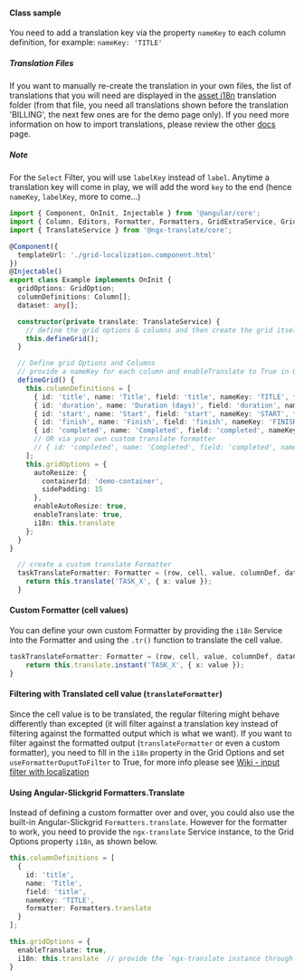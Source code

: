 #### Class sample
You need to add a translation key via the property `nameKey` to each column definition, for example: `nameKey: 'TITLE'`

##### Translation Files
If you want to manually re-create the translation in your own files, the list of translations that you will need are displayed in the [asset i18n](https://github.com/ghiscoding/slickgrid-universal/tree/master/frameworks/angular-slickgrid/src/assets/i18n) translation folder (from that file, you need all translations shown before the translation 'BILLING', the next few ones are for the demo page only). If you need more information on how to import translations, please review the other [docs](../localization/Localization-with-ngx-translate.md#locales) page.

##### Note
For the `Select` Filter, you will use `labelKey` instead of `label`. Anytime a translation key will come in play, we will add the word `key` to the end (hence `nameKey`, `labelKey`, more to come...)
```typescript
import { Component, OnInit, Injectable } from '@angular/core';
import { Column, Editors, Formatter, Formatters, GridExtraService, GridExtraUtils, GridOption, OnEventArgs, ResizerService } from 'angular-slickgrid';
import { TranslateService } from '@ngx-translate/core';

@Component({
  templateUrl: './grid-localization.component.html'
})
@Injectable()
export class Example implements OnInit {
  gridOptions: GridOption;
  columnDefinitions: Column[];
  dataset: any[];

  constructor(private translate: TranslateService) {
    // define the grid options & columns and then create the grid itself
    this.defineGrid();
  }

  // Define grid Options and Columns
  // provide a nameKey for each column and enableTranslate to True in GridOption
  defineGrid() {
    this.columnDefinitions = [
      { id: 'title', name: 'Title', field: 'title', nameKey: 'TITLE', formatter: this.taskTranslateFormatter, sortable: true, minWidth: 100 },
      { id: 'duration', name: 'Duration (days)', field: 'duration', nameKey: 'DURATION', sortable: true, minWidth: 100 },
      { id: 'start', name: 'Start', field: 'start', nameKey: 'START', formatter: Formatters.dateIso, minWidth: 100 },
      { id: 'finish', name: 'Finish', field: 'finish', nameKey: 'FINISH', formatter: Formatters.dateIso, minWidth: 100 },
      { id: 'completed', name: 'Completed', field: 'completed', nameKey: 'COMPLETED', formatter: Formatters.translate, sortable: true, minWidth: 100 }
      // OR via your own custom translate formatter
      // { id: 'completed', name: 'Completed', field: 'completed', nameKey: 'COMPLETED', formatter: translateFormatter, sortable: true, minWidth: 100 }
    ];
    this.gridOptions = {
      autoResize: {
        containerId: 'demo-container',
        sidePadding: 15
      },
      enableAutoResize: true,
      enableTranslate: true,
      i18n: this.translate
    };
  }
}

  // create a custom translate Formatter
  taskTranslateFormatter: Formatter = (row, cell, value, columnDef, dataContext) => {
    return this.translate('TASK_X', { x: value });
  }
```

#### Custom Formatter (cell values)
You can define your own custom Formatter by providing the `i18n` Service into the Formatter and using the `.tr()` function to translate the cell value.
```typescript
taskTranslateFormatter: Formatter = (row, cell, value, columnDef, dataContext) => {
    return this.translate.instant('TASK_X', { x: value });
}
```

#### Filtering with Translated cell value (`translateFormatter`)
Since the cell value is to be translated, the regular filtering might behave differently than excepted (it will filter against a translation key instead of filtering against the formatted output which is what we want). If you want to filter against the formatted output (`translateFormatter` or even a custom formatter), you need to fill in the `i18n` property in the Grid Options and set `useFormatterOuputToFilter` to True, for more info please see [Wiki - input filter with localization](../column-functionalities/filters/input-filter.md#filtering-with-localization-i18n)

#### Using Angular-Slickgrid Formatters.Translate
Instead of defining a custom formatter over and over, you could also use the built-in Angular-Slickgrid `Formatters.translate`. However for the formatter to work, you need to provide the `ngx-translate` Service instance, to the Grid Options property `i18n`, as shown below.

```typescript
this.columnDefinitions = [
  {
    id: 'title',
    name: 'Title',
    field: 'title',
    nameKey: 'TITLE',
    formatter: Formatters.translate
  }
];

this.gridOptions = {
  enableTranslate: true,
  i18n: this.translate  // provide the `ngx-translate instance through the params.i18n property
}
```
